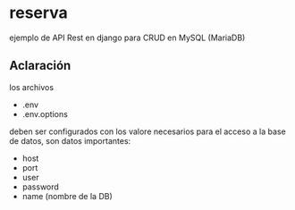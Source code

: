 # reserva
ejemplo de API Rest en django para CRUD en MySQL (MariaDB)

## Aclaración
los archivos
  * .env
  * .env.options

deben ser configurados con los valore necesarios para el acceso a la base de datos,
son datos importantes:
- host
- port
- user
- password
- name (nombre de la DB)
